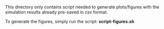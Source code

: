 This directory only contains script needed to generate plots/figures with the simulation results already pre-saved in csv format.

To generate the figures, simply run the script: **script-figures.sh**
